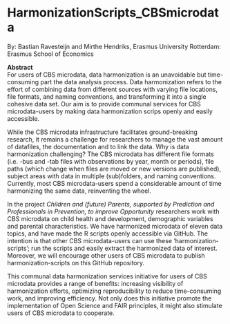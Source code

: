 # HarmonizationScripts_CBSmicrodata

By: Bastian Ravesteijn and Mirthe Hendriks, Erasmus University Rotterdam: Erasmus School of Economics  

**Abstract**   
For users of CBS microdata, data harmonization is an unavoidable but time-consuming part the data analysis process. Data harmonization refers to the effort of combining data from different sources with varying file locations, file formats, and naming conventions, and transforming it into a single cohesive data set. Our aim is to provide communal services for CBS microdata-users by making data harmonization scrips openly and easily accessible.  

While the CBS microdata infrastructure facilitates ground-breaking research, it remains a challenge for researchers to manage the vast amount of datafiles, the documentation and to link the data. Why is data harmonization challenging? The CBS microdata has different file formats (i.e. -bus and -tab files with observations by year, month or periods), file paths (which change when files are moved or new versions are published), subject areas with data in multiple (sub)folders, and naming conventions. Currently, most CBS microdata-users spend a considerable amount of time harmonizing the same data, reinventing the wheel.  

In the project _Children and (future) Parents, supported by Prediction and Professionals in Prevention, to improve Opportunity_ researchers work with CBS microdata on child health and development, demographic variables and parental characteristics. We have harmonized microdata of eleven data topics, and have made the R scripts openly accessible via GitHub. The intention is that other CBS microdata-users can use these ‘harmonization-scripts’; run the scripts and easily extract the harmonized data of interest. Moreover, we will encourage other users of CBS microdata to publish harmonization-scripts on this GitHub repository.  

This communal data harmonization services initiative for users of CBS microdata provides a range of benefits: increasing visibility of harmonization efforts, optimizing reproducibility to reduce time-consuming work, and improving efficiency. Not only does this initiative promote the implementation of Open Science and FAIR principles, it might also stimulate users of CBS microdata to cooperate.
